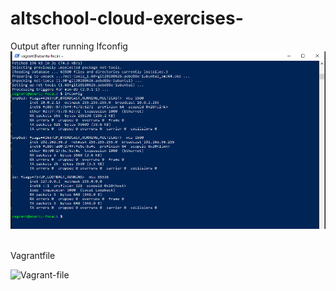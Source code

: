 # altschool-cloud-exercises-
Output after running Ifconfig
![Ifconfig-Output Screenshot](./exercise-1/Ifconfig%20screenshot.png 'Ifconfig Output Screenshot')

<br>
Vagrantfile

![Vagrant-file](./exercise-1/Vagrantfile 'Vagrant-file')



